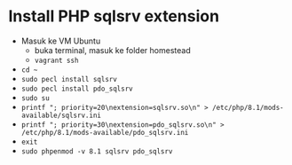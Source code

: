 # Install PHP sqlsrv extension

- Masuk ke VM Ubuntu
  - buka terminal, masuk ke folder homestead
  - `vagrant ssh`
- `cd ~`
- `sudo pecl install sqlsrv`
- `sudo pecl install pdo_sqlsrv`
- `sudo su`
- `printf "; priority=20\nextension=sqlsrv.so\n" > /etc/php/8.1/mods-available/sqlsrv.ini`
- `printf "; priority=30\nextension=pdo_sqlsrv.so\n" > /etc/php/8.1/mods-available/pdo_sqlsrv.ini`
- `exit`
- `sudo phpenmod -v 8.1 sqlsrv pdo_sqlsrv`
